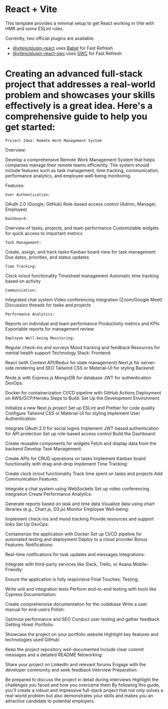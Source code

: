 # React + Vite

This template provides a minimal setup to get React working in Vite with HMR and some ESLint rules.

Currently, two official plugins are available:

- [@vitejs/plugin-react](https://github.com/vitejs/vite-plugin-react/blob/main/packages/plugin-react/README.md) uses [Babel](https://babeljs.io/) for Fast Refresh
- [@vitejs/plugin-react-swc](https://github.com/vitejs/vite-plugin-react-swc) uses [SWC](https://swc.rs/) for Fast Refresh

# Creating an advanced full-stack project that addresses a real-world problem and showcases your skills effectively is a great idea. Here's a comprehensive guide to help you get started:

 ``` Project Idea: Remote Work Management System ```
 
Overview:

Develop a comprehensive Remote Work Management System that helps companies manage their remote teams efficiently. The system should include features such as task management, time tracking, communication, performance analytics, and employee well-being monitoring.

Features:

```User Authentication:```

OAuth 2.0 (Google, GitHub)
Role-based access control (Admin, Manager, Employee)

```Dashboard:```

Overview of tasks, projects, and team performance
Customizable widgets for quick access to important metrics

```Task Management:```

Create, assign, and track tasks
Kanban board view for task management
Due dates, priorities, and status updates

```Time Tracking:```

Clock in/out functionality
Timesheet management
Automatic time tracking based on activity

```Communication:```

Integrated chat system
Video conferencing integration (Zoom/Google Meet)
Discussion threads for tasks and projects

```Performance Analytics:```

Reports on individual and team performance
Productivity metrics and KPIs
Exportable reports for management review

```Employee Well-being Monitoring:```

Regular check-ins and surveys
Mood tracking and feedback
Resources for mental health support
Technology Stack:
Frontend:

React (with Context API/Redux for state management)
Next.js for server-side rendering and SEO
Tailwind CSS or Material-UI for styling
Backend:

Node.js with Express.js
MongoDB for database
JWT for authentication
DevOps:

Docker for containerization
CI/CD pipeline with GitHub Actions
Deployment on AWS/GCP/Heroku
Steps to Build:
Set Up the Development Environment:

Initialize a new Next.js project
Set up ESLint and Prettier for code quality
Configure Tailwind CSS or Material-UI for styling
Implement User Authentication:

Integrate OAuth 2.0 for social logins
Implement JWT-based authentication for API protection
Set up role-based access control
Build the Dashboard:

Create reusable components for widgets
Fetch and display data from the backend
Develop Task Management:

Create APIs for CRUD operations on tasks
Implement Kanban board functionality with drag-and-drop
Implement Time Tracking:

Create clock in/out functionality
Track time spent on tasks and projects
Add Communication Features:

Integrate a chat system using WebSockets
Set up video conferencing integration
Create Performance Analytics:

Generate reports based on task and time data
Visualize data using chart libraries (e.g., Chart.js, D3.js)
Monitor Employee Well-being:

Implement check-ins and mood tracking
Provide resources and support links
Set Up DevOps:

Containerize the application with Docker
Set up CI/CD pipeline for automated testing and deployment
Deploy to a cloud provider
Bonus Features:
Notifications:

Real-time notifications for task updates and messages
Integrations:

Integrate with third-party services like Slack, Trello, or Asana
Mobile-Friendly:

Ensure the application is fully responsive
Final Touches:
Testing:

Write unit and integration tests
Perform end-to-end testing with tools like Cypress
Documentation:

Create comprehensive documentation for the codebase
Write a user manual for end-users
Polish:

Optimize performance and SEO
Conduct user testing and gather feedback
Getting Hired:
Portfolio:

Showcase the project on your portfolio website
Highlight key features and technologies used
GitHub:

Keep the project repository well-documented
Include clear commit messages and a detailed README
Networking:

Share your project on LinkedIn and relevant forums
Engage with the developer community and seek feedback
Interview Preparation:

Be prepared to discuss the project in detail during interviews
Highlight the challenges you faced and how you overcame them
By following this guide, you'll create a robust and impressive full-stack project that not only solves a real-world problem but also demonstrates your skills and makes you an attractive candidate to potential employers.
